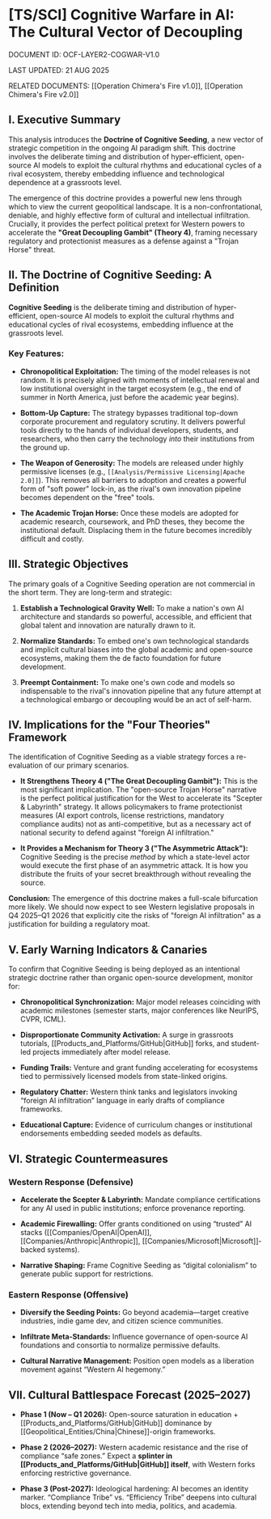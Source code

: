 # [TS/SCI] Cognitive Warfare in AI: The Cultural Vector of Decoupling

DOCUMENT ID: OCF-LAYER2-COGWAR-V1.0

LAST UPDATED: 21 AUG 2025

RELATED DOCUMENTS: [[Operation Chimera's Fire v1.0]], [[Operation Chimera's Fire v2.0]]

## **I. Executive Summary**

This analysis introduces the **Doctrine of Cognitive Seeding**, a new vector of strategic competition in the ongoing AI paradigm shift. This doctrine involves the deliberate timing and distribution of hyper-efficient, open-source AI models to exploit the cultural rhythms and educational cycles of a rival ecosystem, thereby embedding influence and technological dependence at a grassroots level.

The emergence of this doctrine provides a powerful new lens through which to view the current geopolitical landscape. It is a non-confrontational, deniable, and highly effective form of cultural and intellectual infiltration. Crucially, it provides the perfect political pretext for Western powers to accelerate the **"Great Decoupling Gambit" (Theory 4)**, framing necessary regulatory and protectionist measures as a defense against a "Trojan Horse" threat.

## **II. The Doctrine of Cognitive Seeding: A Definition**

**Cognitive Seeding** is the deliberate timing and distribution of hyper-efficient, open-source AI models to exploit the cultural rhythms and educational cycles of rival ecosystems, embedding influence at the grassroots level.

### **Key Features:**

- **Chronopolitical Exploitation:** The timing of the model releases is not random. It is precisely aligned with moments of intellectual renewal and low institutional oversight in the target ecosystem (e.g., the end of summer in North America, just before the academic year begins).
    
- **Bottom-Up Capture:** The strategy bypasses traditional top-down corporate procurement and regulatory scrutiny. It delivers powerful tools directly to the hands of individual developers, students, and researchers, who then carry the technology _into_ their institutions from the ground up.
    
- **The Weapon of Generosity:** The models are released under highly permissive licenses (e.g., `[[Analysis/Permissive Licensing|Apache 2.0]]`). This removes all barriers to adoption and creates a powerful form of "soft power" lock-in, as the rival's own innovation pipeline becomes dependent on the "free" tools.
    
- **The Academic Trojan Horse:** Once these models are adopted for academic research, coursework, and PhD theses, they become the institutional default. Displacing them in the future becomes incredibly difficult and costly.
    

## **III. Strategic Objectives**

The primary goals of a Cognitive Seeding operation are not commercial in the short term. They are long-term and strategic:

1. **Establish a Technological Gravity Well:** To make a nation's own AI architecture and standards so powerful, accessible, and efficient that global talent and innovation are naturally drawn to it.
    
2. **Normalize Standards:** To embed one's own technological standards and implicit cultural biases into the global academic and open-source ecosystems, making them the de facto foundation for future development.
    
3. **Preempt Containment:** To make one's own code and models so indispensable to the rival's innovation pipeline that any future attempt at a technological embargo or decoupling would be an act of self-harm.
    

## **IV. Implications for the "Four Theories" Framework**

The identification of Cognitive Seeding as a viable strategy forces a re-evaluation of our primary scenarios.

- **It Strengthens Theory 4 ("The Great Decoupling Gambit"):** This is the most significant implication. The "open-source Trojan Horse" narrative is the perfect political justification for the West to accelerate its "Scepter & Labyrinth" strategy. It allows policymakers to frame protectionist measures (AI export controls, license restrictions, mandatory compliance audits) not as anti-competitive, but as a necessary act of national security to defend against "foreign AI infiltration."
    
- **It Provides a Mechanism for Theory 3 ("The Asymmetric Attack"):** Cognitive Seeding is the precise _method_ by which a state-level actor would execute the first phase of an asymmetric attack. It is how you distribute the fruits of your secret breakthrough without revealing the source.
    

**Conclusion:** The emergence of this doctrine makes a full-scale bifurcation more likely. We should now expect to see Western legislative proposals in Q4 2025–Q1 2026 that explicitly cite the risks of "foreign AI infiltration" as a justification for building a regulatory moat.

## **V. Early Warning Indicators & Canaries**

To confirm that Cognitive Seeding is being deployed as an intentional strategic doctrine rather than organic open-source development, monitor for:

- **Chronopolitical Synchronization:** Major model releases coinciding with academic milestones (semester starts, major conferences like NeurIPS, CVPR, ICML).
    
- **Disproportionate Community Activation:** A surge in grassroots tutorials, [[Products_and_Platforms/GitHub|GitHub]] forks, and student-led projects immediately after model release.
    
- **Funding Trails:** Venture and grant funding accelerating for ecosystems tied to permissively licensed models from state-linked origins.
    
- **Regulatory Chatter:** Western think tanks and legislators invoking “foreign AI infiltration” language in early drafts of compliance frameworks.
    
- **Educational Capture:** Evidence of curriculum changes or institutional endorsements embedding seeded models as defaults.
    

## **VI. Strategic Countermeasures**

### **Western Response (Defensive)**

- **Accelerate the Scepter & Labyrinth:** Mandate compliance certifications for any AI used in public institutions; enforce provenance reporting.
    
- **Academic Firewalling:** Offer grants conditioned on using “trusted” AI stacks ([[Companies/OpenAI|OpenAI]], [[Companies/Anthropic|Anthropic]], [[Companies/Microsoft|Microsoft]]-backed systems).
    
- **Narrative Shaping:** Frame Cognitive Seeding as “digital colonialism” to generate public support for restrictions.
    

### **Eastern Response (Offensive)**

- **Diversify the Seeding Points:** Go beyond academia—target creative industries, indie game dev, and citizen science communities.
    
- **Infiltrate Meta-Standards:** Influence governance of open-source AI foundations and consortia to normalize permissive defaults.
    
- **Cultural Narrative Management:** Position open models as a liberation movement against “Western AI hegemony.”
    

## **VII. Cultural Battlespace Forecast (2025–2027)**

- **Phase 1 (Now – Q1 2026):** Open-source saturation in education + [[Products_and_Platforms/GitHub|GitHub]] dominance by [[Geopolitical_Entities/China|Chinese]]-origin frameworks.
    
- **Phase 2 (2026–2027):** Western academic resistance and the rise of compliance “safe zones.” Expect a **splinter in [[Products_and_Platforms/GitHub|GitHub]] itself**, with Western forks enforcing restrictive governance.
    
- **Phase 3 (Post-2027):** Ideological hardening: AI becomes an identity marker. “Compliance Tribe” vs. “Efficiency Tribe” deepens into cultural blocs, extending beyond tech into media, politics, and academia.